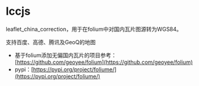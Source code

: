 # lccjs
leaflet_china_correction，用于在folium中对国内瓦片图源转为WGS84。

支持百度、高德、腾讯及GeoQ的地图

- 基于folium添加无偏国内瓦片的项目参考：[https://github.com/geoyee/folium](https://github.com/geoyee/folium)
- pypi：[https://pypi.org/project/foliume/](https://pypi.org/project/foliume/)
